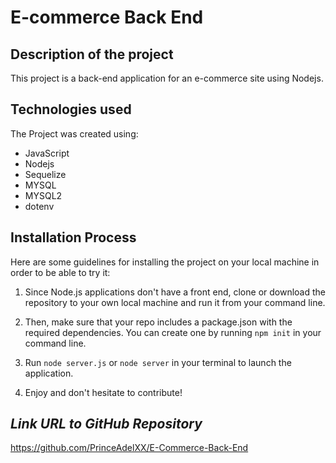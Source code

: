 
# E-commerce Back End


## Description of the project
This project is a back-end application for an e-commerce site using Nodejs. 

## Technologies used
The Project was created using:
* JavaScript
* Nodejs
* Sequelize
* MYSQL
* MYSQL2
* dotenv


## Installation Process
Here are some guidelines for installing the project on your local machine in order to be able to try it: 

1. Since Node.js applications don't have a front end, clone or download the repository to your own local machine and run it from your command line.

2. Then, make sure that your repo includes a package.json with the required dependencies. You can create one by running ```npm init``` in your command line.

3. Run ```node server.js``` or ```node server``` in your terminal to launch the application.

4. Enjoy and don't hesitate to contribute!

## **_Link URL to GitHub Repository_**
https://github.com/PrinceAdelXX/E-Commerce-Back-End
